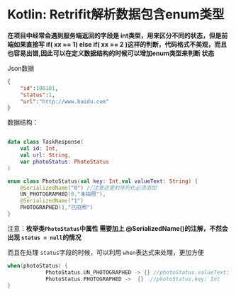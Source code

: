



# Kotlin: Retrifit解析数据包含enum类型



**在项目中经常会遇到服务端返回的字段是 int类型，用来区分不同的状态，但是前端如果直接写 if( xx == 1) else if( xx == 2 )这样的判断，代码格式不美观，而且也容易出错,因此可以在定义数据结构的时候可以增加enum类型来判断 状态**

Json数据

```json
{
    "id":100101,
    "status":1,
    "url":"http://www.baidu.com"
}
```

数据结构：

```kotlin

data class TaskResponse(
    val id: Int,
    val url: String,
    var photoStatus: PhotoStatus
)

enum class PhotoStatus(val key: Int,val valueText: String) {
    @SerializedName("0") //注意这里的序列化必须添加
    UN_PHOTOGRAPHED(0,"未拍照"),
    @SerializedName("1")
    PHOTOGRAPHED(1,"已拍照")
}
```

注意：**枚举类`PhotoStatus`中属性 需要加上 @SerializedName()的注解，不然会出现 `status = null`的情况**

而且在处理 `status`字段的时候，可以利用 `when`表达式来处理，更加方便

```kotlin
when(photoStatus) {
            PhotoStatus.UN_PHOTOGRAPHED -> {} //photoStatus.valueText: String
            PhotoStatus.PHOTOGRAPHED ->  {}  //photoStatus.key: Int
}
```

